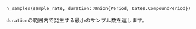 ```
n_samples(sample_rate, duration::Union{Period, Dates.CompoundPeriod})
```

`duration`の範囲内で発生する最小のサンプル数を返します。
